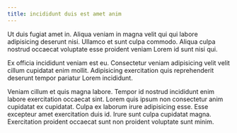 ```yaml
---
title: incididunt duis est amet anim
---
```


Ut duis fugiat amet in. Aliqua veniam in magna velit qui qui labore adipisicing deserunt nisi. Ullamco et sunt culpa commodo. Aliqua culpa nostrud occaecat voluptate esse proident veniam Lorem id sunt nisi qui.

Ex officia incididunt veniam est eu. Consectetur veniam adipisicing velit velit cillum cupidatat enim mollit. Adipisicing exercitation quis reprehenderit deserunt tempor pariatur Lorem incididunt.

Veniam cillum et quis magna labore. Tempor id nostrud incididunt enim labore exercitation occaecat sint. Lorem quis ipsum non consectetur anim cupidatat ex cupidatat. Culpa ex laborum irure adipisicing esse. Esse excepteur amet exercitation duis id. Irure sunt culpa cupidatat magna. Exercitation proident occaecat sunt non proident voluptate sunt minim.